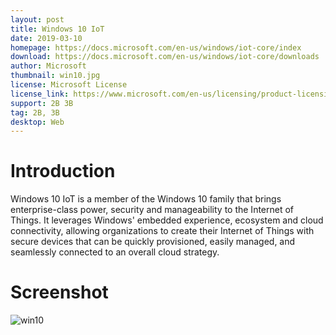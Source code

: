 ```yaml
---
layout: post
title: Windows 10 IoT
date: 2019-03-10
homepage: https://docs.microsoft.com/en-us/windows/iot-core/index
download: https://docs.microsoft.com/en-us/windows/iot-core/downloads
author: Microsoft
thumbnail: win10.jpg
license: Microsoft License
license_link: https://www.microsoft.com/en-us/licensing/product-licensing/products
support: 2B 3B
tag: 2B, 3B
desktop: Web
---
```


# Introduction

Windows 10 IoT is a member of the Windows 10 family that brings enterprise-class power, security and manageability to the Internet of Things. It leverages Windows' embedded experience, ecosystem and cloud connectivity, allowing organizations to create their Internet of Things with secure devices that can be quickly provisioned, easily managed, and seamlessly connected to an overall cloud strategy.


# Screenshot

![win10](https://raw.githubusercontent.com/rpisystem/RPiSystem.github.io/master/thumbnails/Screenshot/win10.png)

